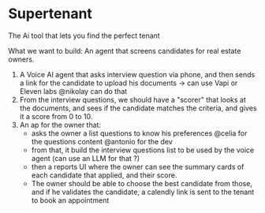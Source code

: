 # Supertenant
The Ai tool that lets you find the perfect tenant


What we want to build: An agent that screens candidates for real estate owners.


1. A Voice AI agent that asks interview question via phone, and then sends a link for the candidate to upload his documents -> can use Vapi or Eleven labs @nikolay can do that
2. From the interview questions, we should have a "scorer" that looks at the documents, and sees if the candidate matches the criteria, and gives it a score from 0 to 10.
3. An ap for the owner that:
   - asks the owner a list questions to know his preferences @celia for the questions content @antonio for the dev
   - from that, it build the interview questions list to be used by the voice agent (can use an LLM for that ?)
   - then a reports UI where the owner can see the summary cards of each candidate that applied, and their score.
    - The owner should be able to choose the best candidate from those, and if he validates the candidate, a calendly link is sent to the tenant to book an appointment
  

